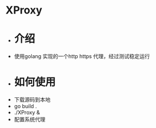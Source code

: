 # XProxy 
 - # 介绍
  - 使用golang 实现的一个http https 代理，经过测试稳定运行
 - # 如何使用
  - 下载源码到本地
  - go build .
  - ./XProxy &
  - 配置系统代理
  